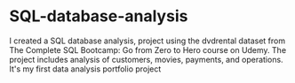 # SQL-database-analysis
I created a SQL database analysis, project using the dvdrental dataset from The Complete SQL Bootcamp: Go from Zero to Hero course on Udemy. The project includes analysis of customers, movies, payments, and operations. It's my first data analysis portfolio project
